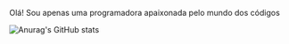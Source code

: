 Olá! Sou apenas uma programadora apaixonada pelo mundo dos códigos


![Anurag's GitHub stats](https://github-readme-stats.vercel.app/api?username=DevStela&show_icons=true&theme=radical)


